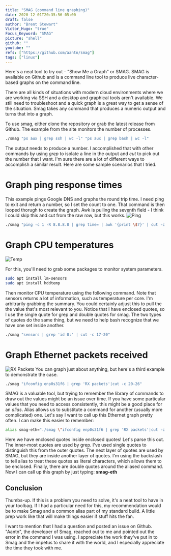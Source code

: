 ```yaml
---
title: "SMAG (command line graphing)"
date: 2020-12-01T20:35:56-05:00
draft: false
author: "Brent Stewart"
Victor_Hugo: "true"
Focus_Keyword: "SMAG"
picture: "shell"
github: ""
youtube: ""
refs: ["https://github.com/aantn/smag"]
tags: ["linux"]
---
```

Here's a neat tool to try out - "Show Me a Graph" or SMAG.  SMAG is available on Github and is a command line tool to produce live character-based graphs on the command line.

There are all kinds of situations with modern cloud environments where we are working via SSH and a desktop and graphical tools aren't available.  We still need to troubleshoot and a quick graph is a great way to get a sense of the situation.  Smag takes any command that produces a numeric output and turns that into a graph.

To use smag, either clone the repository or grab the latest release from Github.  The example from the site monitors the number of processes.
```bash
./smag "ps aux | grep ssh | wc -l" "ps aux | grep bash | wc -l"
```

The output needs to produce a number.  I accomplished that with other commands by using _grep_ to isolate a line in the output and _cut_ to pick out the number that I want.  I'm sure there are a lot of different ways to accomplish a similar result. Here are some sample scenarios that I tried.

# Graph ping response times
This example pings Google DNS and graphs the round trip time.  I need ping to exit and return a number, so I set the count to one.  That command is then looped thorugh to create the graph.  Awk is pulling the seventh field - I think I could skip this and cut from the raw row, but this works.
![Ping](/smag-ping.png#floatcenter)
```bash
./smag "ping -c 1 -R 8.8.8.8 | grep time= | awk '{print \$7}' | cut -c 6-7"
```

# Graph CPU temperatures
![Temp](/smag-sensor.png#floatright)

For this, you'll need to grab some packages to monitor system parameters.

```bash
sudo apt install lm-sensors  
sudo apt install hddtemp  
```
Then monitor CPU temperature using the following command.  Note that sensors returns a lot of information, such as temperature per core.  I'm arbitrarily grabbing the summary.  You could certainly adjust this to pull the the value that's most relevant to you.  Notice that I have enclosed quotes, so I use the single quote for grep and double quotes for smag.  The two types of quotes do the same thing, but we need to help bash recognize that we have one set inside another.

```bash
./smag "sensors | grep 'id 0:' | cut -c 17-20"  
```

# Graph Ethernet packets received
![RX Packets](/smag-eth.png#floatright)
You can graph just about anything, but here's a third example to demonstrate the case.

```bash
./smag "ifconfig enp0s31f6 | grep 'RX packets'|cut -c 20-26"
```

SMAG is a valuable tool, but trying to remember the library of commands to draw out the values might be an issue over time.  If you have some particular values that you need to access consistently, this might be a good place for an _alias_.  Alias allows us to substitute a command for another (usually more complicated) one.  Let's say I want to call up this Ethernet graph pretty often.  I can make this easier to remember:
```bash
alias smag-eth="./smag \"ifconfig enp0s31f6 | grep 'RX packets'|cut -c 20-26\""
```  

Here we have enclosed quotes inside enclosed quotes!  Let's parse this out.  The inner-most quotes are used by grep.  I've used single quotes to distinguish this from the outer quotes.  The next layer of quotes are used by SMAG, but they are inside another layer of quotes.  I'm using the backslash to tell alias to treat these quotes as literal characters, which allows them to be enclosed.  Finally, there are double quotes around the aliased command.  Now I can call up this graph by just typing:  __smag-eth__

## Conclusion

Thumbs-up.  If this is a problem you need to solve, it's a neat tool to have in your toolbag.  If I had a particular need for this, my recommendation would be to make Smag and a common alias part of my standard build.  A little prep work like that will make things easier if stuff hits the fan.

I want to mention that I had a question and posted an issue on Github.  "Aantn", the developer of Smag, reached out to me and pointed out the error in the command I was using.  I appreciate the work they've put in to Smag and the impetus to share it with the world, and I especially appreciate the time they took with me. 